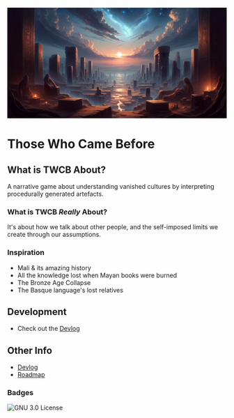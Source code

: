 ![Ruins under a night sky](/img/banner.png)

# Those Who Came Before

## What is TWCB About?

A narrative game about understanding vanished cultures by interpreting procedurally generated artefacts.

### What is TWCB *Really* About?

It's about how we talk about other people, and the self-imposed limits we create through our assumptions.

### Inspiration

- Mali & its amazing history
- All the knowledge lost when Mayan books were burned
- The Bronze Age Collapse
- The Basque language's lost relatives

## Development

- Check out the [Devlog](/docs/DEVLOG.md)

## Other Info

- [Devlog](/docs/DEVLOG.md)
- [Roadmap](/docs/TASKLIST.md)

### Badges

![GNU 3.0 License](https://img.shields.io/badge/license-GNU_General_Public_License_3.0-pink)
